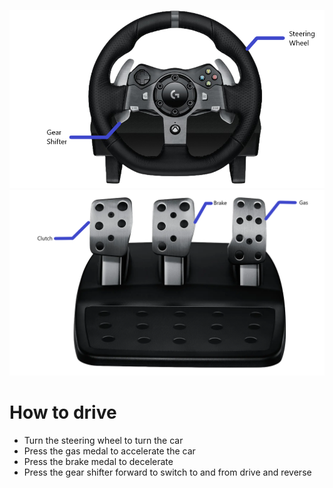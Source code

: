 ![alt text](./figures/steering_wheel.png)
![alt text](./figures/pedals.png)

# How to drive
* Turn the steering wheel to turn the car
* Press the gas medal to accelerate the car
* Press the brake medal to decelerate
* Press the gear shifter forward to switch to and from drive and reverse